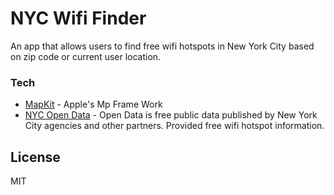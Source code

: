 # NYC Wifi Finder

An app that allows users to find free wifi hotspots in New York City based on zip code or current user location.

  



### Tech

* [MapKit](https://developer.apple.com/documentation/mapkit/) - Apple's Mp Frame  Work
* [NYC Open Data](https://opendata.cityofnewyork.us/) - Open Data is free public data published by New York City agencies and other partners. Provided free wifi hotspot information.







License
----

MIT





